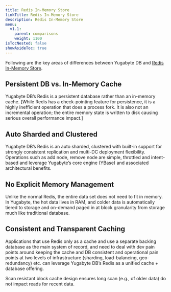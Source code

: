 ```yaml
---
title: Redis In-Memory Store
linkTitle: Redis In-Memory Store
description: Redis In-Memory Store
menu:
  v1.1:
    parent: comparisons
    weight: 1100
isTocNested: false
showAsideToc: true
---
```


Following are the key areas of differences between Yugabyte DB and [Redis In-Memory Store](https://redis.io/).

## Persistent DB vs. In-Memory Cache

Yugabyte DB’s Redis is a persistent database rather than an in-memory cache. [While Redis has a
check-pointing feature for persistence, it is a highly inefficient operation that does a process
fork. It is also not an incremental operation; the entire memory state is written to disk causing
serious overall performance impact.]

## Auto Sharded and Clustered

Yugabyte DB’s Redis is an auto sharded, clustered with built-in support for strongly consistent
replication and multi-DC deployment flexibility. Operations such as add node, remove node are
simple, throttled and intent-based and leverage Yugabyte’s core engine (YBase) and associated
architectural benefits.

## No Explicit Memory Management

Unlike the normal Redis, the entire data set does not need to fit in memory. In Yugabyte, the hot
data lives in RAM, and colder data is automatically tiered to storage and on-demand paged in at
block granularity from storage much like traditional database.


## Consistent and Transparent Caching

Applications that use Redis only as a cache and use a separate backing database as the main system
of record, and need to deal with dev pain points around keeping the cache and DB consistent and
operational pain points at two levels of infrastructure (sharding, load-balancing, geo-redundancy)
etc. can leverage Yugabyte DB’s Redis as a unified cache + database offering.

Scan resistant block cache design ensures long scan (e.g., of older data) do not impact reads for
recent data.
